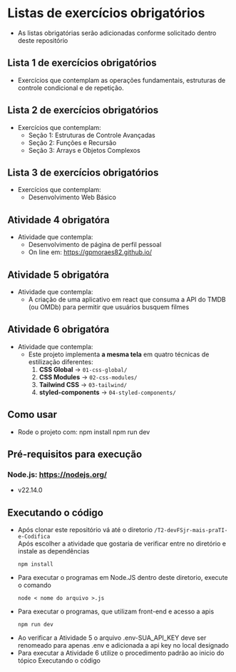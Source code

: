 # Listas de exercícios obrigatórios
* As listas obrigatórias serão adicionadas conforme solicitado dentro deste repositório

## Lista 1 de exercícios obrigatórios
* Exercícios que contemplam as operações fundamentais, estruturas de controle condicional e de repetição.

## Lista 2 de exercícios obrigatórios
* Exercícios que contemplam:
    - Seção 1: Estruturas de Controle Avançadas
    - Seção 2: Funções e Recursão
    - Seção 3: Arrays e Objetos Complexos

## Lista 3 de exercícios obrigatórios
* Exercícios que contemplam:
    - Desenvolvimento Web Básico

## Atividade 4 obrigatóra
* Atividade que contempla:
    - Desenvolvimento de página de perfil pessoal
    - On line em: https://gpmoraes82.github.io/

## Atividade 5 obrigatóra
* Atividade que contempla:
    - A criação de uma aplicativo em react que consuma a API do TMDB (ou OMDb) para permitir que usuários busquem filmes

## Atividade 6 obrigatóra
* Atividade que contempla:
    - Este projeto implementa **a mesma tela** em quatro técnicas de estilização diferentes:
        1. **CSS Global** → `01-css-global/`
        2. **CSS Modules** → `02-css-modules/`
        3. **Tailwind CSS** → `03-tailwind/`
        4. **styled-components** → `04-styled-components/`

## Como usar
- Rode o projeto com:
npm install
npm run dev



## Pré-requisitos para execução

### Node.js: https://nodejs.org/
* v22.14.0

## Executando o código
- Após clonar este repositório vá até o diretorio <code>/T2-devFSjr-mais-praTI-e-Codifica</code> <br>
Após escolher a atividade que gostaria de verificar entre no diretório e instale as dependências <pre><code>npm install</code></pre>
- Para executar o programas em Node.JS dentro deste diretorio, execute o comando <pre><code>node < nome do arquivo >.js</code></pre>
- Para executar o programas, que utilizam front-end e acesso a apis <pre><code>npm run dev</code></pre>
- Ao verificar a Atividade 5 o arquivo .env-SUA_API_KEY deve ser renomeado para apenas .env e adicionada a api key no local designado
- Para executar a Atividade 6 utilize o procedimento padrão ao inicio do tópico Executando o código

